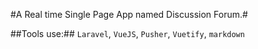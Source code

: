 #A Real time Single Page App named Discussion Forum.#

##Tools use:## `Laravel`, `VueJS`, `Pusher`, `Vuetify`, `markdown`
